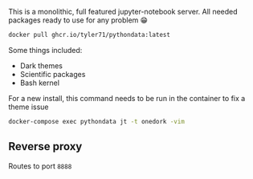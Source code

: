 This is a monolithic, full featured jupyter-notebook server.
All needed packages ready to use for any problem 😁️

```bash
docker pull ghcr.io/tyler71/pythondata:latest
```

Some things included:

- Dark themes
- Scientific packages
- Bash kernel

For a new install, this command needs to be run in the container to fix a theme issue

```bash
docker-compose exec pythondata jt -t onedork -vim
```

## Reverse proxy

Routes to port `8888`

